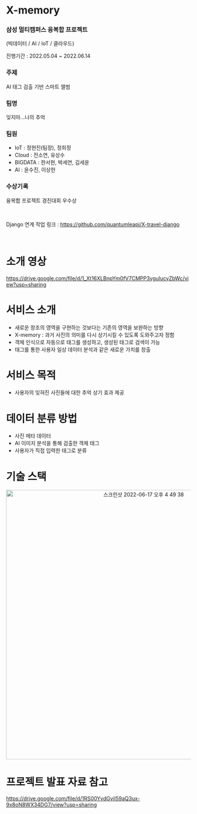 # X-memory

### 삼성 멀티캠퍼스 융복합 프로젝트
(빅데이터 / AI / IoT / 클라우드)

진행기간 : 2022.05.04 ~ 2022.06.14

### 주제
AI 태그 검출 기반 스마트 앨범

### 팀명
잊지마...나의 추억

### 팀원
- IoT : 정현진(팀장), 정희정
- Cloud : 전소연, 유상수
- BIGDATA : 한서현, 박세연, 김세윤 
- AI : 윤수진, 이상헌

### 수상기록
융복합 프로젝트 경진대회 우수상

<br />

Django 연계 작업 링크 : https://github.com/quantumleapj/X-travel-django

<br />

# 소개 영상
https://drive.google.com/file/d/1_Xt16XLBnpYm0fV7CMPP3yguIucyZbWc/view?usp=sharing



# 서비스 소개
- 새로운 창조의 영역을 구현하는 것보다는 기존의 영역을 보완하는 방향
- X-memory : 과거 사진의 의미를 다시 상기시킬 수 있도록 도와주고자 정함
- 객체 인식으로 자동으로 태그를 생성하고, 생성된 태그로 검색이 가능
- 태그를 통한 사용자 일상 데이터 분석과 같은 새로운 가치를 창출

# 서비스 목적
- 사용자의 잊혀진 사진들에 대한 추억 상기 효과 제공

# 데이터 분류 방법
- 사진 메타 데이터
- AI 이미지 분석을 통해 검출한 객체 태그
- 사용자가 직접 입력한 태그로 분류

# 기술 스택
<div align=center>
<img width="734" alt="스크린샷 2022-06-17 오후 4 49 38" src="https://user-images.githubusercontent.com/70462939/174251988-97884524-0c8a-4da6-ae5a-cd06a6f26321.png">
</div>

# 프로젝트 발표 자료 참고
https://drive.google.com/file/d/1RS00YvdGviI59aQ3ux-9x8oN8WX34DG7/view?usp=sharing

